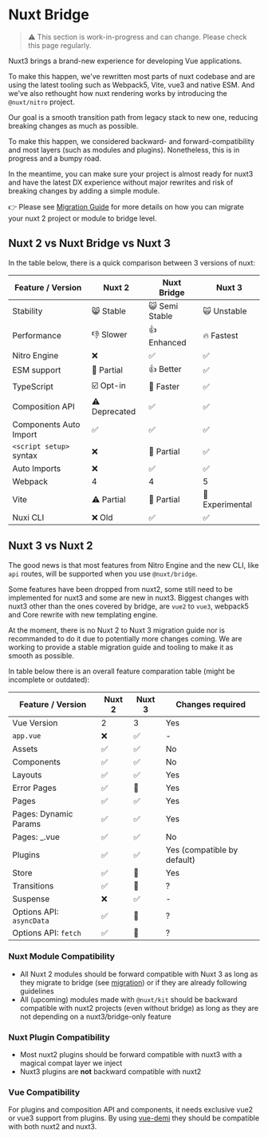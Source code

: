 # Nuxt Bridge

> ⚠️ This section is work-in-progress and can change. Please check this page regularly.

Nuxt3 brings a brand-new experience for developing Vue applications.

To make this happen, we've rewritten most parts of nuxt codebase and are using the latest tooling such as Webpack5, Vite, vue3 and native ESM.
And we've also rethought how nuxt rendering works by introducing the `@nuxt/nitro` project.

Our goal is a smooth transition path from legacy stack to new one, reducing breaking changes as much as possible.

To make this happen, we considered backward- and forward-compatibility and most layers (such as modules and plugins). Nonetheless, this is in progress and a bumpy road.

In the meantime, you can make sure your project is almost ready for nuxt3 and have the latest DX experience without major rewrites and risk of breaking changes by adding a simple module.

👉 Please see [Migration Guide](./migration) for more details on how you can migrate your nuxt 2 project or module to bridge level.

## Nuxt 2 vs Nuxt Bridge vs Nuxt 3

In the table below, there is a quick comparison between 3 versions of nuxt:

Feature / Version        | Nuxt 2          | Nuxt Bridge      | Nuxt 3
-------------------------|-----------------|------------------|---------
Stability                | 😸 Stable      | 😺 Semi Stable   | 🙀 Unstable
Performance              | 👎 Slower      | 👍  Enhanced     | 🔥 Fastest
Nitro Engine             | ❌             | ✅               | ✅
ESM support              | 🌙 Partial     | 👍 Better        | ✅
TypeScript               | ☑️ Opt-in      | 🚧 Faster        | ✅
Composition API          | ⚠️ Deprecated  | ✅               | ✅
Components Auto Import   | ✅             | ✅               | ✅
`<script setup>` syntax  | ❌             | 🚧 Partial       | ✅
Auto Imports             | ❌             | ✅               | ✅
Webpack                  | 4              | 4                | 5
Vite                     | ⚠️ Partial     | 🚧 Partial       | 🚧 Experimental
Nuxi CLI                 | ❌ Old         | ✅               | ✅

## Nuxt 3 vs Nuxt 2

The good news is that most features from Nitro Engine and the new CLI, like `api` routes, will be supported when you use `@nuxt/bridge`.

Some features have been dropped from nuxt2, some still need to be implemented for nuxt3 and some are new in nuxt3.
Biggest changes with nuxt3 other than the ones covered by bridge, are `vue2` to `vue3`, webpack5 and Core rewrite with new templating engine.

At the moment, there is no Nuxt 2 to Nuxt 3 migration guide nor is recommanded to do it due to potentially more changes coming.
We are working to provide a stable migration guide and tooling to make it as smooth as possible.

In table below there is an overall feature comparation table (might be incomplete or outdated):


Feature / Version         | Nuxt 2  | Nuxt 3   | Changes required
--------------------------|---------|----------|------------------
Vue Version               | 2       | 3        | Yes
`app.vue`                 | ❌      | ✅        | -
Assets                    | ✅      | ✅        | No
Components                | ✅      | ✅        | No
Layouts                   | ✅      | ✅        | Yes
Error Pages               | ✅      | 🚧        | Yes
Pages                     | ✅      | ✅        | Yes
Pages: Dynamic Params     | ✅      | ✅        | Yes
Pages: _.vue              | ✅      | ✅        | No
Plugins                   | ✅      | ✅        | Yes (compatible by default)
Store                     | ✅      | 🚧        | Yes
Transitions               | ✅      | 🚧        | ?
Suspense                  | ❌      | ✅        | -
Options API: `asyncData`  | ✅      | 🚧        | ?
Options API: `fetch`      | ✅      | 🚧        | ?


### Nuxt Module Compatibility

- All Nuxt 2 modules should be forward compatible with Nuxt 3 as long as they migrate to bridge (see [migration](./migration)) or if they are already following guidelines
- All (upcoming) modules made with `@nuxt/kit` should be backward compatible with nuxt2  projects (even without bridge) as long as they are not depending on a nuxt3/bridge-only feature

### Nuxt Plugin Compatibility

- Most nuxt2 plugins should be forward compatible with nuxt3 with a magical compat layer we inject
- Nuxt3 plugins are **not** backward compatible with nuxt2

### Vue Compatibility

For plugins and composition API and components, it needs exclusive vue2 or vue3 support from plugins.
By using [vue-demi](https://github.com/vueuse/vue-demi) they should be compatible with both nuxt2 and nuxt3.

